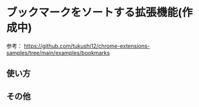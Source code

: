 # ブックマークをソートする拡張機能(作成中)

参考：
https://github.com/tukushi12/chrome-extensions-samples/tree/main/examples/bookmarks

## 使い方

## その他
